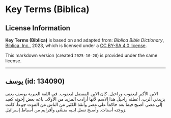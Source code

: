 # Key Terms (Biblica)

## License Information

**Key Terms (Biblica)** is based on and adapted from: _Biblica Bible Dictionary_, [Biblica, Inc.](https://www.biblica.com/), 2023, which is licensed under a [CC BY-SA 4.0 license](https://creativecommons.org/licenses/by-sa/4.0/legalcode.en).

This markdown version (created `2025-10-20`) is provided under the same license.



--------------------------------

## يوسف (id: 134090)

الابن الأكبر ليعقوب وراحيل. كان الابن المفضل ليعقوب. في اللغة العبرية يوسف يعني يزيدني الرب. أعطته راحيل هذا الاسم لأنها أرادت المزيد من الأولاد. باعه بعض إخوته كعبد إلى مصر. أصبح فيما بعد حاكماً على مصر وأنقذ الكثير من الناس من الموت جوعاً. كانت زوجته أسنات. وأصبح نسل ابنيه منسّى وأفرايم من أسباط إسرائيل.


